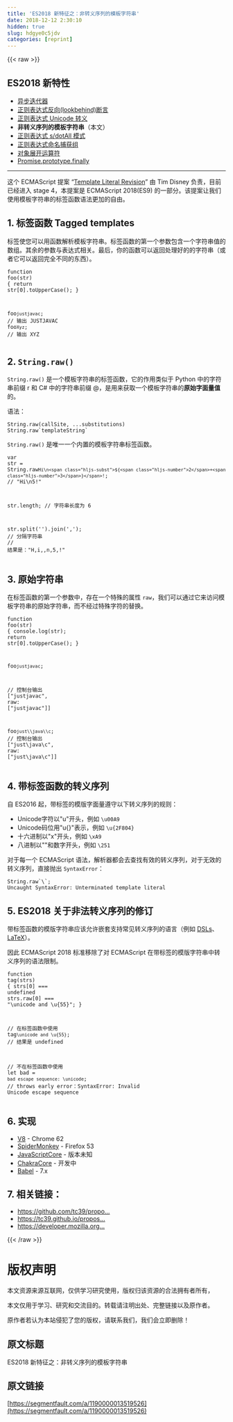 ```yaml
---
title: 'ES2018 新特征之：非转义序列的模板字符串' 
date: 2018-12-12 2:30:10
hidden: true
slug: hdgye0c5jdv
categories: [reprint]
---
```


{{< raw >}}

                    
<h2 id="articleHeader0">ES2018 新特性</h2>
<ul>
<li><a href="http://esnext.justjavac.com/proposal/async-iteration.html" rel="nofollow noreferrer" target="_blank">异步迭代器</a></li>
<li><a href="http://esnext.justjavac.com/proposal/regexp-lookbehind.html" rel="nofollow noreferrer" target="_blank">正则表达式反向(lookbehind)断言</a></li>
<li><a href="http://esnext.justjavac.com/proposal/regexp-unicode-property-escapes.html" rel="nofollow noreferrer" target="_blank">正则表达式 Unicode 转义</a></li>
<li>
<strong>非转义序列的模板字符串</strong>（本文）</li>
<li><a href="http://esnext.justjavac.com/proposal/regexp-dotall-flag.html" rel="nofollow noreferrer" target="_blank">正则表达式 s/dotAll 模式</a></li>
<li><a href="http://esnext.justjavac.com/proposal/regexp-named-groups.html" rel="nofollow noreferrer" target="_blank">正则表达式命名捕获组</a></li>
<li><a href="http://esnext.justjavac.com/proposal/object-rest-spread.html" rel="nofollow noreferrer" target="_blank">对象展开运算符</a></li>
<li><a href="http://esnext.justjavac.com/api/Promise.prototype.finally.html" rel="nofollow noreferrer" target="_blank">Promise.prototype.finally</a></li>
</ul>
<hr>
<p>这个 ECMAScript 提案 “<a href="https://tc39.github.io/proposal-template-literal-revision/" rel="nofollow noreferrer" target="_blank">Template Literal Revision</a>” 由 Tim Disney 负责，目前已经进入 stage 4，本提案是 ECMAScript 2018(ES9) 的一部分。该提案让我们使用模板字符串的标签函数语法更加的自由。</p>
<h2 id="articleHeader1">1. 标签函数 Tagged templates</h2>
<p>标签使您可以用函数解析模板字符串。标签函数的第一个参数包含一个字符串值的数组。其余的参数与表达式相关。最后，你的函数可以返回处理好的的字符串（或者它可以返回完全不同的东西）。</p>
<div class="widget-codetool" style="display:none;">
      <div class="widget-codetool--inner">
      <span class="selectCode code-tool" data-toggle="tooltip" data-placement="top" title="" data-original-title="全选"></span>
      <span type="button" class="copyCode code-tool" data-toggle="tooltip" data-placement="top" data-clipboard-text="function foo(str) {
    return str[0].toUpperCase();
}

foo`justjavac`; // 输出 JUSTJAVAC
foo`Xyz`; // 输出 XYZ" title="" data-original-title="复制"></span>
      <span type="button" class="saveToNote code-tool" data-toggle="tooltip" data-placement="top" title="" data-original-title="放进笔记"></span>
      </div>
      </div><pre class="javascript hljs"><code class="js"><span class="hljs-function"><span class="hljs-keyword">function</span> <span class="hljs-title">foo</span>(<span class="hljs-params">str</span>) </span>{
    <span class="hljs-keyword">return</span> str[<span class="hljs-number">0</span>].toUpperCase();
}

foo<span class="hljs-string">`justjavac`</span>; <span class="hljs-comment">// 输出 JUSTJAVAC</span>
foo<span class="hljs-string">`Xyz`</span>; <span class="hljs-comment">// 输出 XYZ</span></code></pre>
<h2 id="articleHeader2">2. <code>String.raw()</code>
</h2>
<p><code>String.raw()</code> 是一个模板字符串的标签函数，它的作用类似于 Python 中的字符串前缀 r 和 C# 中的字符串前缀 @，是用来获取一个模板字符串的<strong>原始字面量值</strong>的。</p>
<p>语法：</p>
<div class="widget-codetool" style="display:none;">
      <div class="widget-codetool--inner">
      <span class="selectCode code-tool" data-toggle="tooltip" data-placement="top" title="" data-original-title="全选"></span>
      <span type="button" class="copyCode code-tool" data-toggle="tooltip" data-placement="top" data-clipboard-text="String.raw(callSite, ...substitutions)
String.raw`templateString`" title="" data-original-title="复制"></span>
      <span type="button" class="saveToNote code-tool" data-toggle="tooltip" data-placement="top" title="" data-original-title="放进笔记"></span>
      </div>
      </div><pre class="javascript hljs"><code class="js"><span class="hljs-built_in">String</span>.raw(callSite, ...substitutions)
<span class="hljs-built_in">String</span>.raw<span class="hljs-string">`templateString`</span></code></pre>
<p><code>String.raw()</code> 是唯一一个内置的模板字符串标签函数。</p>
<div class="widget-codetool" style="display:none;">
      <div class="widget-codetool--inner">
      <span class="selectCode code-tool" data-toggle="tooltip" data-placement="top" title="" data-original-title="全选"></span>
      <span type="button" class="copyCode code-tool" data-toggle="tooltip" data-placement="top" data-clipboard-text="var str = String.raw`Hi\n${2+3}!`;
// &quot;Hi\n5!&quot;

str.length;
// 字符串长度为 6

str.split('').join(',');
// 分隔字符串
// 结果是：&quot;H,i,\,n,5,!&quot;" title="" data-original-title="复制"></span>
      <span type="button" class="saveToNote code-tool" data-toggle="tooltip" data-placement="top" title="" data-original-title="放进笔记"></span>
      </div>
      </div><pre class="javascript hljs"><code class="js"><span class="hljs-keyword">var</span> str = <span class="hljs-built_in">String</span>.raw<span class="hljs-string">`Hi\n<span class="hljs-subst">${<span class="hljs-number">2</span>+<span class="hljs-number">3</span>}</span>!`</span>;
<span class="hljs-comment">// "Hi\n5!"</span>

str.length;
<span class="hljs-comment">// 字符串长度为 6</span>

str.split(<span class="hljs-string">''</span>).join(<span class="hljs-string">','</span>);
<span class="hljs-comment">// 分隔字符串</span>
<span class="hljs-comment">// 结果是："H,i,\,n,5,!"</span></code></pre>
<h2 id="articleHeader3">3. 原始字符串</h2>
<p>在标签函数的第一个参数中，存在一个特殊的属性 <code>raw</code>，我们可以通过它来访问模板字符串的原始字符串，而不经过特殊字符的替换。</p>
<div class="widget-codetool" style="display:none;">
      <div class="widget-codetool--inner">
      <span class="selectCode code-tool" data-toggle="tooltip" data-placement="top" title="" data-original-title="全选"></span>
      <span type="button" class="copyCode code-tool" data-toggle="tooltip" data-placement="top" data-clipboard-text="function foo(str) {
    console.log(str);
    return str[0].toUpperCase();
}

foo`justjavac`;

// 控制台输出
[&quot;justjavac&quot;, raw: [&quot;justjavac&quot;]]

foo`just\\java\\c`;
// 控制台输出
[&quot;just\java\c&quot;, raw: [&quot;just\\java\\c&quot;]]" title="" data-original-title="复制"></span>
      <span type="button" class="saveToNote code-tool" data-toggle="tooltip" data-placement="top" title="" data-original-title="放进笔记"></span>
      </div>
      </div><pre class="javascript hljs"><code class="js"><span class="hljs-function"><span class="hljs-keyword">function</span> <span class="hljs-title">foo</span>(<span class="hljs-params">str</span>) </span>{
    <span class="hljs-built_in">console</span>.log(str);
    <span class="hljs-keyword">return</span> str[<span class="hljs-number">0</span>].toUpperCase();
}

foo<span class="hljs-string">`justjavac`</span>;

<span class="hljs-comment">// 控制台输出</span>
[<span class="hljs-string">"justjavac"</span>, <span class="hljs-attr">raw</span>: [<span class="hljs-string">"justjavac"</span>]]

foo<span class="hljs-string">`just\\java\\c`</span>;
<span class="hljs-comment">// 控制台输出</span>
[<span class="hljs-string">"just\java\c"</span>, <span class="hljs-attr">raw</span>: [<span class="hljs-string">"just\\java\\c"</span>]]</code></pre>
<h2 id="articleHeader4">4. 带标签函数的转义序列</h2>
<p>自 ES2016 起，带标签的模版字面量遵守以下转义序列的规则：</p>
<ul>
<li>Unicode字符以"u"开头，例如 <code>\u00A9</code>
</li>
<li>Unicode码位用"u{}"表示，例如 <code>\u{2F804}</code>
</li>
<li>十六进制以"x"开头，例如 <code>\xA9</code>
</li>
<li>八进制以""和数字开头，例如 <code>\251</code>
</li>
</ul>
<p>对于每一个 ECMAScript 语法，解析器都会去查找有效的转义序列，对于无效的转义序列，直接抛出 <code>SyntaxError</code>：</p>
<div class="widget-codetool" style="display:none;">
      <div class="widget-codetool--inner">
      <span class="selectCode code-tool" data-toggle="tooltip" data-placement="top" title="" data-original-title="全选"></span>
      <span type="button" class="copyCode code-tool" data-toggle="tooltip" data-placement="top" data-clipboard-text="String.raw`\`;
Uncaught SyntaxError: Unterminated template literal" title="" data-original-title="复制"></span>
      <span type="button" class="saveToNote code-tool" data-toggle="tooltip" data-placement="top" title="" data-original-title="放进笔记"></span>
      </div>
      </div><pre class="javascript hljs"><code class="js"><span class="hljs-built_in">String</span>.raw<span class="hljs-string">`\`;
Uncaught SyntaxError: Unterminated template literal</span></code></pre>
<h2 id="articleHeader5">5. ES2018 关于非法转义序列的修订</h2>
<p>带标签函数的模版字符串应该允许嵌套支持常见转义序列的语言（例如 <a href="https://en.wikipedia.org/wiki/Domain-specific_language" rel="nofollow noreferrer" target="_blank">DSLs</a>、<a href="https://en.wikipedia.org/wiki/LaTeX" rel="nofollow noreferrer" target="_blank">LaTeX</a>）。</p>
<p>因此 ECMAScript 2018 标准移除了对 ECMAScript 在带标签的模版字符串中转义序列的语法限制。</p>
<div class="widget-codetool" style="display:none;">
      <div class="widget-codetool--inner">
      <span class="selectCode code-tool" data-toggle="tooltip" data-placement="top" title="" data-original-title="全选"></span>
      <span type="button" class="copyCode code-tool" data-toggle="tooltip" data-placement="top" data-clipboard-text="function tag(strs) {
  strs[0] === undefined
  strs.raw[0] === &quot;\\unicode and \\u{55}&quot;;
}

// 在标签函数中使用
tag`\unicode and \u{55}`; // 结果是 undefined

// 不在标签函数中使用
let bad = `bad escape sequence: \unicode`;
// throws early error：SyntaxError: Invalid Unicode escape sequence" title="" data-original-title="复制"></span>
      <span type="button" class="saveToNote code-tool" data-toggle="tooltip" data-placement="top" title="" data-original-title="放进笔记"></span>
      </div>
      </div><pre class="javascript hljs"><code class="js"><span class="hljs-function"><span class="hljs-keyword">function</span> <span class="hljs-title">tag</span>(<span class="hljs-params">strs</span>) </span>{
  strs[<span class="hljs-number">0</span>] === <span class="hljs-literal">undefined</span>
  strs.raw[<span class="hljs-number">0</span>] === <span class="hljs-string">"\\unicode and \\u{55}"</span>;
}

<span class="hljs-comment">// 在标签函数中使用</span>
tag<span class="hljs-string">`\unicode and \u{55}`</span>; <span class="hljs-comment">// 结果是 undefined</span>

<span class="hljs-comment">// 不在标签函数中使用</span>
<span class="hljs-keyword">let</span> bad = <span class="hljs-string">`bad escape sequence: \unicode`</span>;
<span class="hljs-comment">// throws early error：SyntaxError: Invalid Unicode escape sequence</span></code></pre>
<h2 id="articleHeader6">6. 实现</h2>
<ul>
<li>
<a href="https://bugs.chromium.org/p/v8/issues/detail?id=5546" rel="nofollow noreferrer" target="_blank">V8</a> - Chrome 62</li>
<li>
<a href="https://bugzilla.mozilla.org/show_bug.cgi?id=1317375" rel="nofollow noreferrer" target="_blank">SpiderMonkey</a> - Firefox 53</li>
<li>
<a href="https://bugs.webkit.org/show_bug.cgi?id=166871" rel="nofollow noreferrer" target="_blank">JavaScriptCore</a> - 版本未知</li>
<li>
<a href="https://github.com/Microsoft/ChakraCore/issues/2344" rel="nofollow noreferrer" target="_blank">ChakraCore</a> - 开发中</li>
<li>
<a href="https://github.com/babel/babel/issues/4798" rel="nofollow noreferrer" target="_blank">Babel</a> - 7.x</li>
</ul>
<h2 id="articleHeader7">7. 相关链接：</h2>
<ul>
<li><a href="https://github.com/tc39/proposal-template-literal-revision" rel="nofollow noreferrer" target="_blank">https://github.com/tc39/propo...</a></li>
<li><a href="https://tc39.github.io/proposal-template-literal-revision/" rel="nofollow noreferrer" target="_blank">https://tc39.github.io/propos...</a></li>
<li><a href="https://developer.mozilla.org/zh-CN/docs/Web/JavaScript/Reference/template_strings" rel="nofollow noreferrer" target="_blank">https://developer.mozilla.org...</a></li>
</ul>

                
{{< /raw >}}

# 版权声明
本文资源来源互联网，仅供学习研究使用，版权归该资源的合法拥有者所有，

本文仅用于学习、研究和交流目的。转载请注明出处、完整链接以及原作者。

原作者若认为本站侵犯了您的版权，请联系我们，我们会立即删除！

## 原文标题
ES2018 新特征之：非转义序列的模板字符串

## 原文链接
[https://segmentfault.com/a/1190000013519526](https://segmentfault.com/a/1190000013519526)

